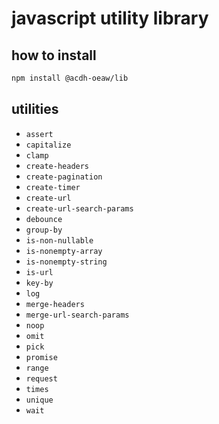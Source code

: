 # javascript utility library

## how to install

```bash
npm install @acdh-oeaw/lib
```

## utilities

- `assert`
- `capitalize`
- `clamp`
- `create-headers`
- `create-pagination`
- `create-timer`
- `create-url`
- `create-url-search-params`
- `debounce`
- `group-by`
- `is-non-nullable`
- `is-nonempty-array`
- `is-nonempty-string`
- `is-url`
- `key-by`
- `log`
- `merge-headers`
- `merge-url-search-params`
- `noop`
- `omit`
- `pick`
- `promise`
- `range`
- `request`
- `times`
- `unique`
- `wait`
